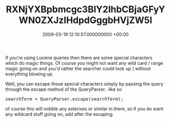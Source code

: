 ﻿---
layout: post
title: !binary |-
  RXNjYXBpbmcgc3BlY2lhbCBjaGFyYWN0ZXJzIHdpdGggbHVjZW5l
wordpress_id: 138
wordpress_url: !binary |-
  aHR0cDovL2Jsb2dzLnRlY2hub3Bob2JpYS5pbnQvamplZmZlcmllcy8/cD0x
  MDA=
date: 2009-03-19 12:10:57.000000000 +00:00
---
If you're using Lucene queries then there are some special characters which do magic things. Of course you might not want any wild card / range magic going on and you'd rather the searcher could look up ] without everything blowing up.

Well, you can escape those special characters simply by passing the query through the escape method of the QueryParser.. like so
<pre>searchTerm = QueryParser.escape(searchTerm);</pre>
of course this will nobble any asterixes or similar in there, so if you do want any wildcard stuff going on, add after the escaping.
